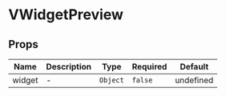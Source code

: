 # VWidgetPreview

## Props

<!-- @vuese:VWidgetPreview:props:start -->
|Name|Description|Type|Required|Default|
|---|---|---|---|---|
|widget|-|`Object`|`false`|undefined|

<!-- @vuese:VWidgetPreview:props:end -->


